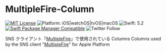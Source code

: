 # MultipleFire-Column

[![MIT License](https://img.shields.io/badge/License-MIT-blue.svg)](https://github.com/treastrain/MultipleFire-Column/blob/master/LICENSE)
![Platform: iOS|watchOS|tvOS|macOS](https://img.shields.io/badge/Platform-iOS%20%7C%20watchOS%20%7C%20tvOS%20%7C%20macOS-lightgrey.svg)
![Swift: 5.2](https://img.shields.io/badge/Swift-5.2-orange.svg)
[![Swift Package Manager Compatible](https://img.shields.io/badge/Swift%20Package%20Manager-Compatible-brightgreen.svg)](https://github.com/apple/swift-package-manager)
![Twitter Follow](https://img.shields.io/twitter/follow/MultipleFire?label=%40MultipleFire&style=social)

SNS クライアント「[MultipleFire](https://multiplefire.tret.jp)」で使用されている Columns
Columns used by the SNS client "[MultipleFire](https://multiplefire.tret.jp)" for Apple Platform